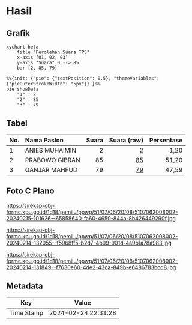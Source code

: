 # Hasil

## Grafik

```mermaid
xychart-beta
    title "Perolehan Suara TPS"
    x-axis [01, 02, 03]
    y-axis "Suara" 0 --> 85
    bar [2, 85, 79]
```

```mermaid
%%{init: {"pie": {"textPosition": 0.5}, "themeVariables": {"pieOuterStrokeWidth": "5px"}} }%%
pie showData
    "1" : 2
    "2" : 85
    "3" : 79
```

## Tabel

| No. | Nama Paslon    | Suara | Suara (raw) | Persentase |
|:--- |:-------------- | -----:| -----------:| ----------:|
| 1   | ANIES MUHAIMIN | 2     | [2][p-1]    | 1,20       |
| 2   | PRABOWO GIBRAN | 85    | [85][p-2]   | 51,20      |
| 3   | GANJAR MAHFUD  | 79    | [79][p-3]   | 47,59      |


[p-1]: https://github.com/gigit-pemilu/pemilu-2024-51-bali/blob/main/pilpres/hitung-suara/sub/51-bali/sub/07-karangasem/sub/06-bebandem/sub/2008-macang/sub/002-tps/sub/paslon-1.txt
[p-2]: https://github.com/gigit-pemilu/pemilu-2024-51-bali/blob/main/pilpres/hitung-suara/sub/51-bali/sub/07-karangasem/sub/06-bebandem/sub/2008-macang/sub/002-tps/sub/paslon-2.txt
[p-3]: https://github.com/gigit-pemilu/pemilu-2024-51-bali/blob/main/pilpres/hitung-suara/sub/51-bali/sub/07-karangasem/sub/06-bebandem/sub/2008-macang/sub/002-tps/sub/paslon-3.txt

## Foto C Plano

https://sirekap-obj-formc.kpu.go.id/1d18/pemilu/ppwp/51/07/06/20/08/5107062008002-20240215-101626--65858640-fa60-4650-844a-8b426449290f.jpg

https://sirekap-obj-formc.kpu.go.id/1d18/pemilu/ppwp/51/07/06/20/08/5107062008002-20240214-132055--f5968ff5-b2d7-4b09-901d-4a9b1a78a983.jpg

https://sirekap-obj-formc.kpu.go.id/1d18/pemilu/ppwp/51/07/06/20/08/5107062008002-20240214-131849--f7630e60-4de2-43ca-849b-e6486783bcd8.jpg


## Metadata

| Key        | Value               |
| ---------- | ------------------- |
| Time Stamp | 2024-02-24 22:31:28 |



